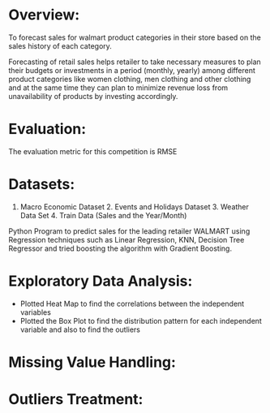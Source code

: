 # Overview:

To forecast sales for walmart product categories in their store based on the sales history of each category.

Forecasting of retail sales helps retailer to take necessary measures to plan their budgets or investments in a period (monthly, yearly)
among different product categories like women clothing, men clothing and other clothing and at the same time they can plan to minimize 
revenue loss from unavailability of products by investing accordingly.

# Evaluation:

The evaluation metric for this competition is RMSE

# Datasets:

1. Macro Economic Dataset 2. Events and Holidays Dataset 3. Weather Data Set 4. Train Data (Sales and the Year/Month) 

Python Program to predict sales for the leading retailer WALMART using Regression techniques such as Linear Regression, KNN, Decision Tree
Regressor and tried boosting the algorithm with Gradient Boosting.

# Exploratory Data Analysis:

   - Plotted Heat Map to find the correlations between the independent variables 
   - Plotted the Box Plot to find the distribution pattern for each independent variable and also to find the outliers
   
# Missing Value Handling:
 
# Outliers Treatment:
